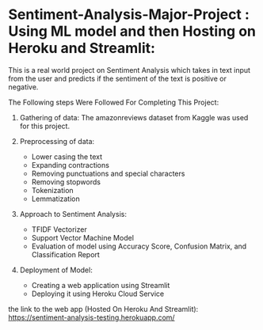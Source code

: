 #  Sentiment-Analysis-Major-Project : Using ML model and then Hosting on Heroku and Streamlit:

This is a real world project on Sentiment Analysis which takes in text input from the user and predicts if the sentiment of the text is positive or negative.

The Following steps Were Followed For Completing This Project:

  1. Gathering of data: The amazonreviews dataset from Kaggle was used for this project.
  
  2. Preprocessing of data: 
        - Lower casing the text
        - Expanding contractions
        - Removing punctuations and special characters
        - Removing stopwords
        - Tokenization
        - Lemmatization
  
  3. Approach to Sentiment Analysis:
        - TFIDF Vectorizer
        - Support Vector Machine Model
        - Evaluation of model using Accuracy Score, Confusion Matrix, and Classification Report
  
  
  4. Deployment of Model:
  
        - Creating a web application using Streamlit
        - Deploying it using Heroku Cloud Service 




 the link to the web app (Hosted On Heroku And Streamlit):
 https://sentiment-analysis-testing.herokuapp.com/


